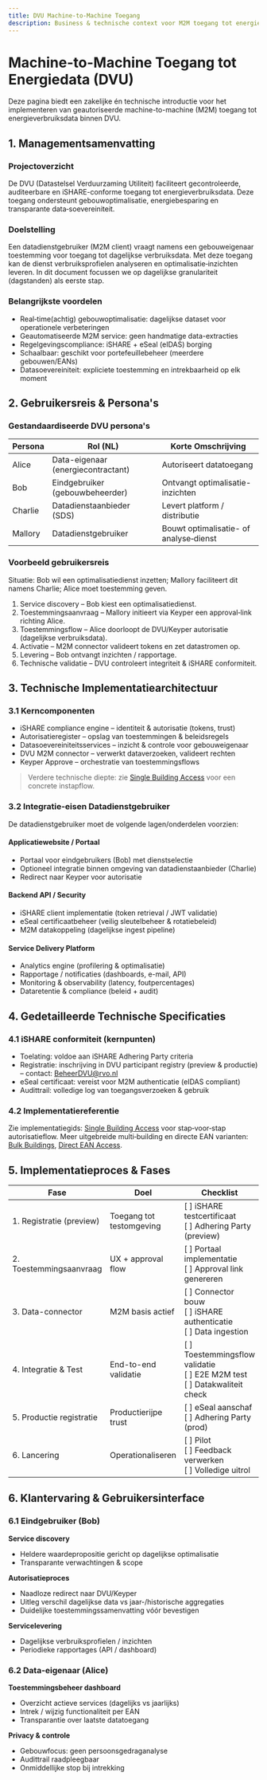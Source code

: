 ```yaml
---
title: DVU Machine-to-Machine Toegang
description: Business & technische context voor M2M toegang tot energieverbruiksdata binnen DVU
---
```


# Machine-to-Machine Toegang tot Energiedata (DVU)

Deze pagina biedt een zakelijke én technische introductie voor het implementeren van geautoriseerde machine-to-machine (M2M) toegang tot energieverbruiksdata binnen DVU.

## 1. Managementsamenvatting

### Projectoverzicht
De DVU (Datastelsel Verduurzaming Utiliteit) faciliteert gecontroleerde, auditeerbare en iSHARE-conforme toegang tot energieverbruiksdata. Deze toegang ondersteunt gebouwoptimalisatie, energiebesparing en transparante data‑soevereiniteit.

### Doelstelling
Een datadienstgebruiker (M2M client) vraagt namens een gebouweigenaar toestemming voor toegang tot dagelijkse verbruiksdata. Met deze toegang kan de dienst verbruiksprofielen analyseren en optimalisatie‑inzichten leveren. In dit document focussen we op dagelijkse granulariteit (dagstanden) als eerste stap.

### Belangrijkste voordelen
- Real‑time(achtig) gebouwoptimalisatie: dagelijkse dataset voor operationele verbeteringen
- Geautomatiseerde M2M service: geen handmatige data-extracties
- Regelgevingscompliance: iSHARE + eSeal (eIDAS) borging
- Schaalbaar: geschikt voor portefeuillebeheer (meerdere gebouwen/EANs)
- Datasoevereiniteit: expliciete toestemming en intrekbaarheid op elk moment

## 2. Gebruikersreis & Persona's

### Gestandaardiseerde DVU persona's
| Persona | Rol (NL) | Korte Omschrijving |
|---------|----------|--------------------|
| Alice | Data-eigenaar (energiecontractant) | Autoriseert datatoegang |
| Bob | Eindgebruiker (gebouwbeheerder) | Ontvangt optimalisatie-inzichten |
| Charlie | Datadienstaanbieder (SDS) | Levert platform / distributie |
| Mallory | Datadienstgebruiker | Bouwt optimalisatie- of analyse‑dienst |

### Voorbeeld gebruikersreis
Situatie: Bob wil een optimalisatiedienst inzetten; Mallory faciliteert dit namens Charlie; Alice moet toestemming geven.

1. Service discovery – Bob kiest een optimalisatiedienst.
2. Toestemmingsaanvraag – Mallory initieert via Keyper een approval‑link richting Alice.
3. Toestemmingsflow – Alice doorloopt de DVU/Keyper autorisatie (dagelijkse verbruiksdata).
4. Activatie – M2M connector valideert tokens en zet datastromen op.
5. Levering – Bob ontvangt inzichten / rapportage.
6. Technische validatie – DVU controleert integriteit & iSHARE conformiteit.

## 3. Technische Implementatiearchitectuur

### 3.1 Kerncomponenten
- iSHARE compliance engine – identiteit & autorisatie (tokens, trust)
- Autorisatieregister – opslag van toestemmingen & beleidsregels
- Datasoevereiniteitsservices – inzicht & controle voor gebouweigenaar
- DVU M2M connector – verwerkt dataverzoeken, valideert rechten
- Keyper Approve – orchestratie van toestemmingsflows

> Verdere technische diepte: zie [Single Building Access](single-building.md) voor een concrete instapflow.

### 3.2 Integratie-eisen Datadienstgebruiker

De datadienstgebruiker moet de volgende lagen/onderdelen voorzien:

#### Applicatiewebsite / Portaal
- Portaal voor eindgebruikers (Bob) met dienstselectie
- Optioneel integratie binnen omgeving van datadienstaanbieder (Charlie)
- Redirect naar Keyper voor autorisatie

#### Backend API / Security
- iSHARE client implementatie (token retrieval / JWT validatie)
- eSeal certificaatbeheer (veilig sleutelbeheer & rotatiebeleid)
- M2M datakoppeling (dagelijkse ingest pipeline)

#### Service Delivery Platform
- Analytics engine (profilering & optimalisatie)
- Rapportage / notificaties (dashboards, e-mail, API)
- Monitoring & observability (latency, foutpercentages)
- Dataretentie & compliance (beleid + audit)

## 4. Gedetailleerde Technische Specificaties

### 4.1 iSHARE conformiteit (kernpunten)
- Toelating: voldoe aan iSHARE Adhering Party criteria
- Registratie: inschrijving in DVU participant registry (preview & productie) – contact: BeheerDVU@rvo.nl
- eSeal certificaat: vereist voor M2M authenticatie (eIDAS compliant)
- Audittrail: volledige log van toegangsverzoeken & gebruik

### 4.2 Implementatiereferentie
Zie implementatiegids: [Single Building Access](single-building.md) voor stap‑voor‑stap autorisatieflow. Meer uitgebreide multi‑building en directe EAN varianten: [Bulk Buildings](bulk-buildings.md), [Direct EAN Access](direct-ean.md).

## 5. Implementatieproces & Fases

| Fase | Doel | Checklist |
|------|------|-----------|
| 1. Registratie (preview) | Toegang tot testomgeving | [ ] iSHARE testcertificaat <br/> [ ] Adhering Party (preview) |
| 2. Toestemmingsaanvraag | UX + approval flow | [ ] Portaal implementatie <br/> [ ] Approval link genereren |
| 3. Data-connector | M2M basis actief | [ ] Connector bouw <br/> [ ] iSHARE authenticatie <br/> [ ] Data ingestion |
| 4. Integratie & Test | End-to-end validatie | [ ] Toestemmingsflow validatie <br/> [ ] E2E M2M test <br/> [ ] Datakwaliteit check |
| 5. Productie registratie | Productierijpe trust | [ ] eSeal aanschaf <br/> [ ] Adhering Party (prod) |
| 6. Lancering | Operationaliseren | [ ] Pilot <br/> [ ] Feedback verwerken <br/> [ ] Volledige uitrol |

## 6. Klantervaring & Gebruikersinterface

### 6.1 Eindgebruiker (Bob)
**Service discovery**
- Heldere waardepropositie gericht op dagelijkse optimalisatie
- Transparante verwachtingen & scope

**Autorisatieproces**
- Naadloze redirect naar DVU/Keyper
- Uitleg verschil dagelijkse data vs jaar-/historische aggregaties
- Duidelijke toestemmingssamenvatting vóór bevestigen

**Servicelevering**
- Dagelijkse verbruiksprofielen / inzichten
- Periodieke rapportages (API / dashboard)

### 6.2 Data-eigenaar (Alice)
**Toestemmingsbeheer dashboard**
- Overzicht actieve services (dagelijks vs jaarlijks)
- Intrek / wijzig functionaliteit per EAN
- Transparantie over laatste datatoegang

**Privacy & controle**
- Gebouwfocus: geen persoonsgedraganalyse
- Audittrail raadpleegbaar
- Onmiddellijke stop bij intrekking